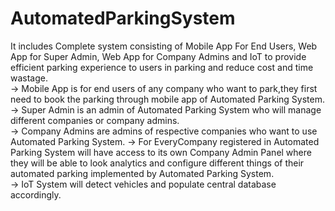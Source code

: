# AutomatedParkingSystem
It includes Complete system consisting of Mobile App For End Users, Web App for Super Admin, Web App for Company Admins and IoT to provide efficient parking experience to users in parking and reduce cost and time wastage.  
-> Mobile App is for end users of any company who want to park,they first need to book the parking through mobile app of Automated Parking System.
-> Super Admin is an admin of Automated Parking System who will manage different companies or company admins.  
-> Company Admins are admins of respective companies who want to use Automated Parking System.
-> For EveryCompany registered in Automated Parking System will have access to its own Company Admin Panel where they will be able to look analytics and configure different things of their automated parking implemented by Automated Parking System.  
-> IoT System will detect vehicles and populate central database accordingly.
